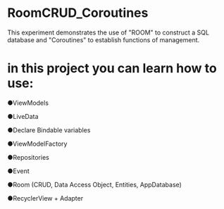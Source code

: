 # RoomCRUD_Coroutines

This experiment demonstrates the use of "ROOM" to construct a SQL database and "Coroutines" to establish functions of management.

# in this project you can learn how to use:
●ViewModels

●LiveData

●Declare Bindable variables

●ViewModelFactory

●Repositories

●Event

●Room (CRUD, Data Access Object, Entities, AppDatabase) 

●RecyclerView + Adapter
